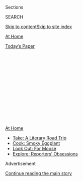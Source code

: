 <div id="app">

<div>

<div>

<div>

<div class="NYTAppHideMasthead css-1q2w90k e1suatyy0">

<div class="section css-ui9rw0 e1suatyy2">

<div class="css-eph4ug er09x8g0">

<div class="css-6n7j50">

</div>

<span class="css-1dv1kvn">Sections</span>

<div class="css-10488qs">

<span class="css-1dv1kvn">SEARCH</span>

</div>

[Skip to content](#site-content)[Skip to site index](#site-index)

</div>

<div id="masthead-section-label" class="css-1wr3we4 eaxe0e00">

[At
Home](https://www.nytimes3xbfgragh.onion/spotlight/at-home)

</div>

<div class="css-10698na e1huz5gh0">

</div>

</div>

<div id="masthead-bar-one" class="section hasLinks css-15hmgas e1csuq9d3">

<div class="css-uqyvli e1csuq9d0">

</div>

<div class="css-1uqjmks e1csuq9d1">

</div>

<div class="css-9e9ivx">

[](https://myaccount.nytimes3xbfgragh.onion/auth/login?response_type=cookie&client_id=vi)

</div>

<div class="css-1bvtpon e1csuq9d2">

[Today’s
Paper](https://www.nytimes3xbfgragh.onion/section/todayspaper)

</div>

</div>

</div>

</div>

<div data-aria-hidden="false">

<div id="site-content" data-role="main">

<div>

<div class="css-1aor85t" style="opacity:0.000000001;z-index:-1;visibility:hidden">

<div class="css-1hqnpie">

<div class="css-epjblv">

<span class="css-17xtcya">[At
Home](/spotlight/at-home)</span><span class="css-x15j1o">|</span><span class="css-fwqvlz">Shed
Your Quarantine Skin (and Hair and Nails),
Safely</span>

</div>

<div class="css-k008qs">

<div class="css-1iwv8en">

<span class="css-18z7m18"></span>

<div>

</div>

</div>

<span class="css-1n6z4y">https://nyti.ms/3fYmgWY</span>

<div class="css-1705lsu">

<div class="css-4xjgmj">

<div class="css-4skfbu" data-role="toolbar" data-aria-label="Social Media Share buttons, Save button, and Comments Panel with current comment count" data-testid="share-tools">

  - 
  - 
  - 
  - 
    
    <div class="css-6n7j50">
    
    </div>

  - 

</div>

</div>

</div>

</div>

</div>

</div>

<div id="NYT_TOP_BANNER_REGION" class="css-13pd83m">

<div>

<div id="maps-athome-menu" class="section interactive-content interactive-size-medium css-1edisqu">

<div class="css-17ih8de interactive-body">

<div class="at-home-nav__innerContainer">

<div class="at-home-nav__title">

[At
Home](https://www.nytimes3xbfgragh.onion/spotlight/at-home?action=click&pgtype=Article&state=default&region=TOP_BANNER&context=at_home_menu)

</div>

  - [Take: A Literary Road
    Trip](https://www.nytimes3xbfgragh.onion/2020/07/28/books/time-for-a-literary-road-trip.html?action=click&pgtype=Article&state=default&region=TOP_BANNER&context=at_home_menu)
  - [Cook: Smoky
    Eggplant](https://www.nytimes3xbfgragh.onion/2020/07/29/magazine/bored-with-your-home-cooking-some-smoky-eggplant-will-fix-that.html?action=click&pgtype=Article&state=default&region=TOP_BANNER&context=at_home_menu)
  - [Look Out: For
    Moose](https://www.nytimes3xbfgragh.onion/2020/07/27/travel/moose-michigan-isle-royale.html?action=click&pgtype=Article&state=default&region=TOP_BANNER&context=at_home_menu)
  - [Explore: Reporters’
    Obsessions](https://www.nytimes3xbfgragh.onion/interactive/2020/at-home/even-more-reporters-editors-diaries-lists-recommendations.html?action=click&pgtype=Article&state=default&region=TOP_BANNER&context=at_home_menu)

</div>

</div>

</div>

</div>

</div>

<div id="top-wrapper" class="css-1sy8kpn">

<div id="top-slug" class="css-l9onyx">

Advertisement

</div>

[Continue reading the main
story](#after-top)

<div class="ad top-wrapper" style="text-align:center;height:100%;display:block;min-height:250px">

<div id="top" class="place-ad" data-position="top" data-size-key="top">

</div>

</div>

<div id="after-top">

</div>

</div>

<div>

<div id="sponsor-wrapper" class="css-1hyfx7x">

<div id="sponsor-slug" class="css-19vbshk">

Supported by

</div>

[Continue reading the main
story](#after-sponsor)

<div id="sponsor" class="ad sponsor-wrapper" style="text-align:center;height:100%;display:block">

</div>

<div id="after-sponsor">

</div>

</div>

<div class="css-186x18t">

</div>

<div class="css-1vkm6nb ehdk2mb0">

# Shed Your Quarantine Skin (and Hair and Nails), Safely

</div>

If you venture out for a treatment or trim, you might encounter
plexiglass barriers, tons of cleaning supplies, fewer clients at a time
and higher
prices.

<div class="css-79elbk" data-testid="photoviewer-wrapper">

<div class="css-z3e15g" data-testid="photoviewer-wrapper-hidden">

</div>

<div class="css-1a48zt4 ehw59r15" data-testid="photoviewer-children">

![<span class="css-cnj6d5 e1z0qqy90" itemprop="copyrightHolder"><span class="css-1ly73wi e1tej78p0">Credit...</span><span><span>Rose
Wong</span></span></span>](https://static01.graylady3jvrrxbe.onion/images/2020/07/26/multimedia/26ah-beauty/26ah-beauty-articleLarge.jpg?quality=75&auto=webp&disable=upscale)

</div>

</div>

<div class="css-18e8msd">

<div class="css-vp77d3 epjyd6m0">

<div class="css-1baulvz">

By [<span class="css-1baulvz last-byline" itemprop="name">Katherine
Cusumano</span>](https://www.nytimes3xbfgragh.onion/by/katherine-cusumano)

</div>

</div>

  - July 25,
    2020

  - 
    
    <div class="css-4xjgmj">
    
    <div class="css-d8bdto" data-role="toolbar" data-aria-label="Social Media Share buttons, Save button, and Comments Panel with current comment count" data-testid="share-tools">
    
      - 
      - 
      - 
      - 
        
        <div class="css-6n7j50">
        
        </div>
    
      - 
    
    </div>
    
    </div>

</div>

</div>

<div class="section meteredContent css-1r7ky0e" name="articleBody" itemprop="articleBody">

<div class="css-1fanzo5 StoryBodyCompanionColumn">

<div class="css-53u6y8">

As areas around the country reopen following months of lockdowns, people
are emerging from their homes with shaggy hair, translucent skin and
claw-like fingernails — and then rushing to make self-care appointments.
“The bathhouse has been booked out every day that we’ve been open,” said
Andrew Nehlig, the owner of Sauna House, in Asheville, N.C., which
reopened last month.

You might be overdue for some general maintenance, or perhaps you need
to undo some
[do-it-yourself](https://www.nytimes3xbfgragh.onion/2020/04/02/t-magazine/home-hair-care-tips-coronavirus.html)
quarantine beauty treatments that went awry. Or you might want to catch
up with your stylist or technician. “There’s sort of a shrink
relationship,” said Jane Hong, the chief executive of the Manhattan nail
salon and retailer Paintbox. “This is why we’re here on earth, not to
live in isolation but to help one another, support one another and speak
to one another.” Perhaps your look affirms your very sense of self:
Khane Kutzwell, whose Brooklyn barber shop, Camera Ready Kutz,
[primarily](https://www.nytimes3xbfgragh.onion/2020/03/11/nyregion/nyc-queer-black-barbershops.html)
serves the L.G.B.T.Q. community, noted that hair styling “is a
super-duper big thing” for some of her queer and transgender clients.

Should you decide to venture out, you may be wondering how to stay safer
during a haircut, wax or manicure. “It’s reducing the risk, not
eliminating the risk,” said Wafaa El-Sadr, a professor of epidemiology
and medicine at Columbia University’s Mailman School of Public Health.
“Nobody can tell you it’s safe to do x, y and z. We can make x, y and
z as safe as possible.”

## Check the regulations in your area.

Local safety guidelines, as well as measures adopted by salons and spas,
can help mitigate your chance of contracting or spreading Covid-19. In
some cities, certain services, like facials and facial waxing, are
[unavailable](https://www.governor.ny.gov/sites/governor.ny.gov/files/atoms/files/Personal_Care_Summary_Guidelines.pdf).
Communal facilities — like steam rooms, saunas and baths — might be
[closed](https://www.northjersey.com/story/news/coronavirus/2020/06/12/nj-reopening-plan-spas-tanning-salons-can-reopen-june-22-murphy-says/3175833001/),
or their capacities dramatically reduced. Plexiglass
[barriers](https://www.cdc.gov/coronavirus/2019-ncov/community/organizations/nail-salon-employers.html)
may separate you from the receptionist, people in neighboring chairs and
even your manicurist; ventilation systems may pump filtered air into the
room. The amenities you’re used to — a cup of tea or snacks — may have
disappeared. There will be cleaning supplies everywhere. (“We could kill
pretty much anything that lives,” said Gabrielle Ophals, a co-founder of
the Manhattan spa Haven.) And everyone will be wearing a mask.

</div>

</div>

<div class="css-1fanzo5 StoryBodyCompanionColumn">

<div class="css-53u6y8">

The first thing to ask yourself, according to Celine Gounder, an
infectious disease expert and former assistant health commissioner for
New York City, is whether there’s still widespread community
transmission in your area. If there is, she said, “then I think as with
anything, whether it’s school reopenings or nonessential services — and
to me, this is a nonessential service — those need to be shut down until
you can get your community transmission under control.” Some areas that
forged ahead with reopenings
[are](https://www.nytimes3xbfgragh.onion/interactive/2020/us/states-reopen-map-coronavirus.html)
pausing or even rolling back those plans; in Los Angeles County,
personal care facilities that began operating again in mid-June are
[now](http://www.ph.lacounty.gov/media/Coronavirus/docs/protocols/Reopening_PersonalCare.pdf)
limited to treating clients outdoors.

## Evaluate the risk to yourself and others.

If a treatment is available to you, reflect on how essential it is, and
how much you’ll be exposing yourself if you receive it. “Step back one
step and think, ‘Do I need to do this or do I want to do it?’” Dr.
El-Sadr said. **** When it comes to assessing the relative risk of
different appointments, she explained, there are two primary variables:
the duration of your treatment and your distance from the person
providing your service. Time can vary widely (think of a polish change
compared with a full Mani-Pedi), and you should try to limit the length
of your appointment, but one thing is constant: It’s nearly impossible
to maintain a six-foot distance. Consider, too, how many other people
will be in the room; a private therapy is inevitably safer than one that
places you in a room with several other people.

The risk also increases for you — and the person providing your service
— if you have to remove your mask or they have to touch your face. So
you should forego lip and eyebrow waxes or threading, facials and
professional makeup artistry. And Shari Lipner, a dermatologist at
Weill-Cornell Medical Center who specializes in nail disorders,
recommends skipping the cuticle trim that usually accompanies a
manicure, since cuticles help seal off the nail beds from
microorganisms.

## Book an appointment.

In the past, you may have dipped out during your lunch break for a
manicure or bikini wax, but, these days, there’s comfort to be found in
planning ahead. Plus, some salons and spas aren’t yet taking walk-in
clients and will turn you away unless they have a stylist, technician or
massage therapist available at that exact moment.

Before the pandemic, Sauna House’s clientele primarily consisted of
walk-ins; now, it operates entirely by appointment. “We created a whole
new business,” Mr. Nehlig said. He reduced the capacity of the bathhouse
from 28 people to eight, established a time limit inside and increased
the time between massage appointments from 15 minutes to 30 minutes.
These measures help maintain social distancing and allow a buffer period
for sanitizing.

</div>

</div>

<div class="css-1fanzo5 StoryBodyCompanionColumn">

<div class="css-53u6y8">

As a result, bookings are both more necessary — and harder to come by.
You can also find out if the facility takes private appointments, or
whether your stylist is making house calls.

</div>

</div>

<div>

</div>

<div class="css-1fanzo5 StoryBodyCompanionColumn">

<div class="css-53u6y8">

## Review the business’s guidelines.

Start by checking the salon’s or spa’s website, which may outline its
rules and regulations. This makes the process safer and more seamless,
and reduces frustration on both ends. Plan for the waiting room to be
closed, and some
[restrooms](https://www.nytimes3xbfgragh.onion/2020/06/24/style/coronavirus-public-bathrooms.html)
might be restricted to employee use, so think twice about guzzling a
liter of water before you arrive.

If you have questions, reach out by phone or email to clarify the
procedures. Dr. El-Sadr recommends making sure that the shop is
operating at a reduced capacity, with ample space among chairs, and that
everyone is wearing a mask. You may also be asked to complete a health
screening online or over the phone before your visit and to have your
temperature taken upon arrival.

“The most important thing is, if you have any symptoms, don’t go,” Dr.
Gounder said. “Be honest about it.” Some businesses have waived
cancellation fees to encourage you to stay home if you feel the
slightest bit under the weather.

## Bring your own supplies, especially your mask.

Carry hand sanitizer and disinfectant wipes. Some nail salons [might
ask](https://www.glamour.com/story/nail-salon-coronavirus-safety) that
you bring your own tools, if you have them — a practice that Dr. Lipner
also suggests. (Discard or sanitize them after your manicure.) Most of
all, don’t forget your
[mask](https://www.nytimes3xbfgragh.onion/2020/05/22/at-home/best-face-masks-fashion-coronavirus.html),
and consider bringing an extra in case it gets wet or dirty during the
course of your treatment. If you’re going for a haircut, ensure you have
a well-fitting mask that goes behind your ears, rather than around the
back of your head.

Wearing a mask is, as Dr. Gounder put it, “the No. 1, 2 and 3 most
important thing that a client can be doing” to reduce the risk of
contracting or spreading Covid-19. A [recent, widely cited
report](https://www.cdc.gov/mmwr/volumes/69/wr/mm6928e2.htm) by the
Centers for Disease Control and Prevention underscored this: In
Springfield, Mo., two hair stylists continued coming to work, days after
they began to feel sick. Together, they exposed 139 people to the virus
— none of whom reported symptoms in the two weeks after. Around 98
percent of the clients interviewed by the C.D.C. said they were wearing
a mask during their appointments.

</div>

</div>

<div class="css-1fanzo5 StoryBodyCompanionColumn">

<div class="css-53u6y8">

## Be patient — and tip handsomely.

Stylists, barbers, estheticians and other personal care professionals
are on the front lines of the pandemic. They work face-to-face with —
and, often, within a couple inches of — their clients. “The vast
majority of people working in these industries are women, and many of
them women of color,” Dr. Gounder said. (Her new podcast, “Epidemic,”
recently aired an episode on the effect of the pandemic among beauty
professionals.) “So that definitely contributes to exacerbation of the
disparities we’ve seen in terms of who’s affected by Covid.”

The economic toll of the coronavirus shutdowns has been especially steep
among the small businesses that closed from March into June and July. So
as shops reopen, don’t be surprised to see higher prices, and be
prepared to tip to excess.

As everyone gets accustomed to this new normal, try compassion. (“We’re
nervous, too\!” read the website of one Austin nail salon before
reopening in June.) And if you remain uncomfortable with going out for
the sake of your hair, nails or skin, there are other ways to support
your friends in the beauty industry. Shoot them a Venmo or buy a gift
card for a future appointment — and [trim your own
bangs](https://www.nytimes3xbfgragh.onion/2020/04/23/style/self-care/quarantine-cut-your-own-bangs-coronavirus.html).

</div>

</div>

</div>

<div>

</div>

<div>

</div>

<div>

</div>

<div>

<div id="bottom-wrapper" class="css-1ede5it">

<div id="bottom-slug" class="css-l9onyx">

Advertisement

</div>

[Continue reading the main
story](#after-bottom)

<div id="bottom" class="ad bottom-wrapper" style="text-align:center;height:100%;display:block;min-height:90px">

</div>

<div id="after-bottom">

</div>

</div>

</div>

</div>

</div>

## Site Index

<div>

</div>

## Site Information Navigation

  - [© <span>2020</span> <span>The New York Times
    Company</span>](https://help.nytimes3xbfgragh.onion/hc/en-us/articles/115014792127-Copyright-notice)

<!-- end list -->

  - [NYTCo](https://www.nytco.com/)
  - [Contact
    Us](https://help.nytimes3xbfgragh.onion/hc/en-us/articles/115015385887-Contact-Us)
  - [Work with us](https://www.nytco.com/careers/)
  - [Advertise](https://nytmediakit.com/)
  - [T Brand Studio](http://www.tbrandstudio.com/)
  - [Your Ad
    Choices](https://www.nytimes3xbfgragh.onion/privacy/cookie-policy#how-do-i-manage-trackers)
  - [Privacy](https://www.nytimes3xbfgragh.onion/privacy)
  - [Terms of
    Service](https://help.nytimes3xbfgragh.onion/hc/en-us/articles/115014893428-Terms-of-service)
  - [Terms of
    Sale](https://help.nytimes3xbfgragh.onion/hc/en-us/articles/115014893968-Terms-of-sale)
  - [Site
    Map](https://spiderbites.nytimes3xbfgragh.onion)
  - [Help](https://help.nytimes3xbfgragh.onion/hc/en-us)
  - [Subscriptions](https://www.nytimes3xbfgragh.onion/subscription?campaignId=37WXW)

</div>

</div>

</div>

</div>
